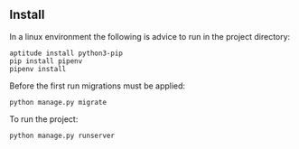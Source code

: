 <h2>Install</h2>

In a linux environment the following is advice to run in the project directory:
```
aptitude install python3-pip
pip install pipenv
pipenv install
```

Before the first run migrations must be applied:
```
python manage.py migrate
```

To run the project:
```
python manage.py runserver
```
